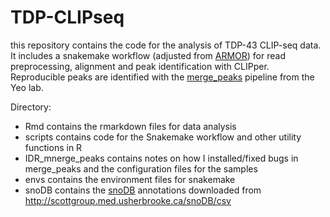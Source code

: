 # TDP-CLIPseq

this repository contains the code for the analysis of TDP-43 CLIP-seq data. 
It includes a snakemake workflow (adjusted from [ARMOR](https://github.com/csoneson/ARMOR)) for read preprocessing, alignment and peak identification with CLIPper.
Reproducible peaks are identified with the [merge_peaks](https://github.com/YeoLab/merge_peaks) pipeline from the Yeo lab.

Directory: 

* Rmd contains the rmarkdown files for data analysis
* scripts contains code for the Snakemake workflow and other utility functions in R
* IDR_mnerge_peaks contains notes on how I installed/fixed bugs in merge_peaks and the configuration files for the samples
* envs contains the environment files for snakemake
* snoDB contains the [snoDB](http://scottgroup.med.usherbrooke.ca/snoDB/) annotations downloaded from http://scottgroup.med.usherbrooke.ca/snoDB/csv

